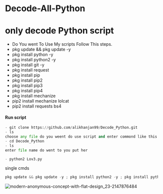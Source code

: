 # Decode-All-Python

# only decode Python script

- Do You went To Use My scripts Follow This steps.
- pkg update && pkg update -y
- pkg install python -y
- pkg install python2 -y
- pkg install git -y
- pkg install request
- pkg install pip
- pkg install pip2
- pkg install pip3
- pkg install pip4 
- pkg install mechanize
- pip2 install mechanize lolcat
- pip2 install requests bs4

#### Run script
```python
- git clone https://github.com/alikhanjan99/Decode_Python.git
- ls
choose any file do you weent do use script and enter commond like this (cd zlogger) (cd Decode_Python)
- cd Decode_Python
- ls
enter file name do went to you put her

- python2 Lov3.py
```

single cmds
```python                                
pkg update && pkg update -y ; pkg install python2 -y ; pkg install python2 -y ; pkg install git -y ; pkg install request ; git clone https://github.com/alikhanjan99/Decode_Python.git ; ls ; cd Decode_Python ; ls ; python2 Lov3.py 
```

![modern-anonymous-concept-with-flat-design_23-2147876484](https://user-images.githubusercontent.com/81558270/128670328-3cc0b237-51c5-47c9-9f5d-3697aea3fb8d.jpg)
